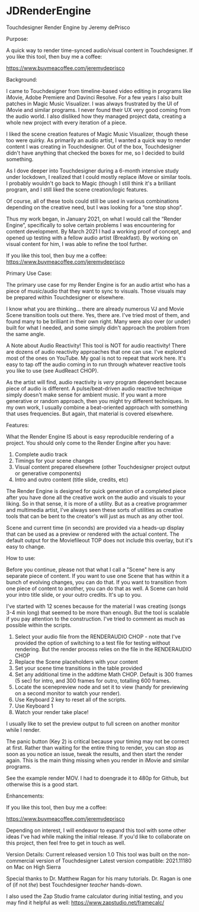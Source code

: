 # JDRenderEngine
Touchdesigner Render Engine by Jeremy dePrisco

Purpose:

A quick way to render time-synced audio/visual content in Touchdesigner.
If you like this tool, then buy me a coffee:

https://www.buymeacoffee.com/jeremydeprisco

Background:
	
I came to Touchdesigner from timeline-based video editing in programs like iMovie, Adobe Premiere and Davinci Resolve. For a few years I also built patches in Magic Music Visualizer. I was always frustrated by the UI of iMovie and similar programs. I never found their UX very good coming from the audio world. I also disliked how they managed project data, creating a whole new project with every iteration of a piece.

I liked the scene creation features of Magic Music Visualizer, though these too were quirky. As primarily an audio artist, I wanted a quick way to render content I was creating in Touchdesigner. Out of the box, Touchdesigner didn't have anything that checked the boxes for me, so I decided to build something.

As I dove deeper into Touchdesigner during a 6-month intensive study under lockdown, I realized that I could mostly replace iMove or similar tools. I probably wouldn't go back to Magic (though I still think it's a brilliant program, and I still liked the scene creation/logic features.

Of course, all of these tools could still be used in various combinations depending on the creative need, but I was looking for a “one stop shop”.

Thus my work began, in January 2021, on what I would call the “Render Engine”, specifically to solve certain problems I was encountering for content development. By March 2021 I had a working proof of concept, and opened up testing with a fellow audio artist (Breakfast). By working on visual content for him, I was able to refine the tool further.

If you like this tool, then buy me a coffee:
https://www.buymeacoffee.com/jeremydeprisco

Primary Use Case:

The primary use case for my Render Engine is for an audio artist who has a piece of music/audio that they want to sync to visuals. Those visuals may be prepared within Touchdesigner or elsewhere.

I know what you are thinking... there are already numerous VJ and Movie Scene transition tools out there. Yes, there are. I've tried most of them, and found many to be brilliant in their own right. Many were also over (or under) built for what I needed, and some simply didn't approach the problem from the same angle.

A Note about Audio Reactivity!
This tool is NOT for audio reactivity! There are dozens of audio reactivity approaches that one can use. I've explored most of the ones on YouTube. My goal is not to repeat that work here. It's easy to tap off the audio coming in to run through whatever reactive tools you like to use (see AudReact CHOP).

As the artist will find, audio reactivity is *very* program dependent because piece of audio is different.  A pulse/beat-driven audio reactive technique simply doesn't make sense for ambient music. If you want a more generative or random approach, then you might try different techniques. In my own work, I usually combine a beat-oriented approach with something that uses frequencies. But again, that material is covered elsewhere.

Features:

What the Render Engine IS about is easy reproducible rendering of a project. You should only come to the Render Engine after you have:

  1. Complete audio track
  2. Timings for your scene changes
  3. Visual content prepared elsewhere (other Touchdesigner project output or generative components)
  4. Intro and outro content (title slide, credits, etc)

The Render Engine is designed for quick generation of a completed piece after you have done all the creative work on the audio and visuals to your liking. So in that sense, it is more of a utility. But as a creative programmer and multimedia artist, I've always seen these sorts of utilities as creative tools that can be bent to the creator's will just as much as any other tool.

Scene and current time (in seconds) are provided via a heads-up display that can be used as a preview or rendered with the actual content. The default output for the Moviefileout TOP does not include this overlay, but it's easy to change.

How to use:

Before you continue, please not that what I call a "Scene" here is any separate piece of content. If you want to use one Scene that has within it a bunch of evolving changes, you can do that. If you want to transition from one piece of content to another, you can do that as well. A Scene can hold your intro title slide, or your outro credits. It's up to you.

I've started with 12 scenes because for the material I was creating (songs 3-4 min long) that seemed to be more than enough. But the tool is scalable if you pay attention to the construction. I've tried to comment as much as possible within the scripts.

1. Select your audio file from the RENDERAUDIO CHOP - note that I've provided the option of switching to a test file for testing without rendering. But the render process relies on the file in the RENDERAUDIO CHOP
3. Replace the Scene placeholders with your content
4. Set your scene time transitions in the table provided
5. Set any additional time in the addtime Math CHOP. Default is 300 frames (5 sec) for intro, and 300 frames for outro, totalling 600 frames.
6. Locate the scenepreview node and set it to view (handy for previewing on a second monitor to watch your render).
7. Use Keyboard 2 key to reset all of the scripts.
8. Use Keyboard 1
9. Watch your render take place!

I usually like to set the preview output to full screen on another monitor while I render.

The panic button (Key 2) is critical because your timing may not be correct at first. Rather than waiting for the entire thing to render, you can stop as soon as you notice an issue, tweak the results, and then start the render again. This is the main thing missing when you render in iMovie and similar programs.

See the example render MOV. I had to doengrade it to 480p for Github, but otherwise this is a good start.

Enhancements:

If you like this tool, then buy me a coffee:

https://www.buymeacoffee.com/jeremydeprisco

Depending on interest, I will endeavor to expand this tool with some other ideas I've had while making the initial release. If you'd like to collaborate on this project, then feel free to get in touch as well.

Version Details:
Current released version 1.0
This tool was built on the non-commercial version of Touchdesigner
Latest version compatible: 
2021.11180 on Mac on High Sierra

Special thanks to Dr. Matthew Ragan for his many tutorials. Dr. Ragan is one of (if not *the*) best Touchdesigner *teacher* hands-down.

I also used the Zap Studio frame calculator during initial testing, and you may find it helpful as well:
https://www.zapstudio.net/framecalc/
